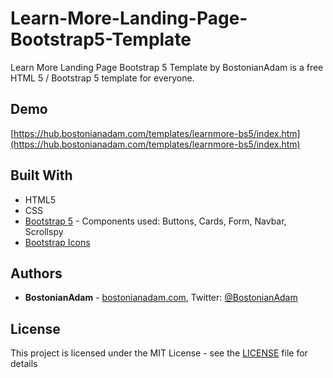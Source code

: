 # Learn-More-Landing-Page-Bootstrap5-Template
Learn More Landing Page Bootstrap 5 Template by BostonianAdam is a free HTML 5 / Bootstrap 5 template for everyone.

## Demo
[https://hub.bostonianadam.com/templates/learnmore-bs5/index.htm](https://hub.bostonianadam.com/templates/learnmore-bs5/index.htm)

## Built With
* HTML5
* CSS
* [Bootstrap 5](https://getbootstrap.com/) - Components used: Buttons, Cards, Form, Navbar, Scrollspy
* [Bootstrap Icons](https://icons.getbootstrap.com/)

## Authors
* **BostonianAdam** - [bostonianadam.com](https://bostonianadam.com/), Twitter: [@BostonianAdam](https://twitter.com/BostonianAdam)

## License
This project is licensed under the MIT License - see the [LICENSE](LICENSE) file for details
